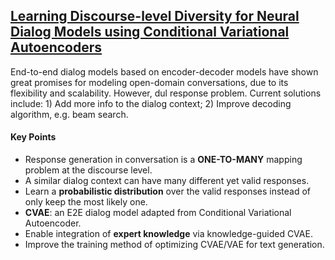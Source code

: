 ## [Learning Discourse-level Diversity for Neural Dialog Models using Conditional Variational Autoencoders](https://arxiv.org/abs/1703.10960)

End-to-end dialog models based on encoder-decoder models have shown great promises for modeling open-domain conversations, due to its flexibility and scalability. However, dul response problem. Current solutions include: 1) Add more info to the dialog context; 2) Improve decoding algorithm, e.g. beam search.

#### Key Points

- Response generation in conversation is a **ONE-TO-MANY** mapping problem at the discourse level.
- A similar dialog context can have many different yet valid responses.
- Learn a **probabilistic distribution** over the valid responses instead of only keep the most likely one.
- **CVAE**: an E2E dialog model adapted from Conditional Variational Autoencoder.
- Enable integration of **expert knowledge** via knowledge-guided CVAE.
- Improve the training method of optimizing CVAE/VAE for text generation.